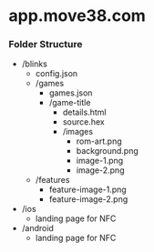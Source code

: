 # app.move38.com

### Folder Structure
- /blinks
  - config.json
  - /games
    - games.json
    - /game-title
      - details.html
      - source.hex
      - /images
        - rom-art.png
        - background.png
        - image-1.png
        - image-2.png
   - /features
     - feature-image-1.png
     - feature-image-2.png     
- /ios
  - landing page for NFC
- /android
  - landing page for NFC
